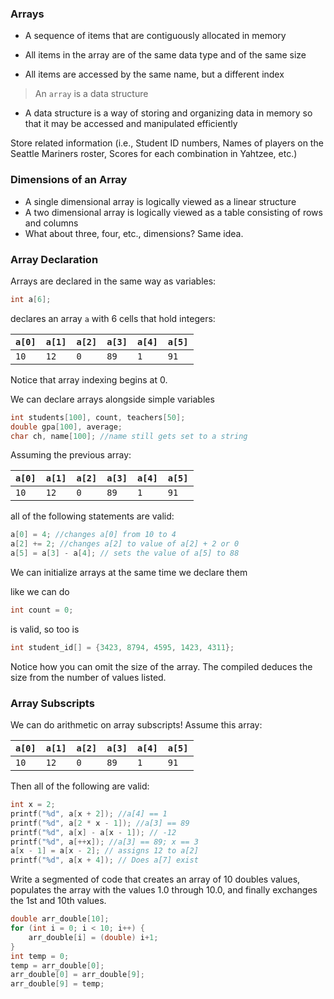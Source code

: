 ### Arrays

- A sequence of items that are contiguously allocated in memory

- All items in the array are of the same data type and of the same size

- All items are accessed by the same name, but a different index

>An `array` is a data structure
- A data structure is a way of storing and organizing data in memory so that it may be accessed and manipulated efficiently

Store related information (i.e., Student ID numbers, Names of players on the Seattle Mariners roster, Scores for each combination in Yahtzee, etc.)

### Dimensions of an Array

- A single dimensional array is logically viewed as a linear structure
- A two dimensional array is logically viewed as a table consisting of rows and columns
- What about three, four, etc., dimensions? Same idea.

### Array Declaration

Arrays are declared in the same way as variables:

```c
int a[6];
```
declares an array `a` with 6 cells that hold integers:

| `a[0]` | `a[1]` | `a[2]` | `a[3]` | `a[4]` | `a[5]` | 
| -------- | -------- | -------- | -------- | -------- | -------- |
| `10` | `12`| `0` | `89` | `1`| `91` |
Notice that array indexing begins at 0.

We can declare arrays alongside simple variables
```c
int students[100], count, teachers[50];
double gpa[100], average;
char ch, name[100]; //name still gets set to a string
```

Assuming the previous array:

| `a[0]` | `a[1]` | `a[2]` | `a[3]` | `a[4]` | `a[5]` | 
| -------- | -------- | -------- | -------- | -------- | -------- |
| `10` | `12`| `0` | `89` | `1`| `91` |

all of the following statements are valid:

```c
a[0] = 4; //changes a[0] from 10 to 4
a[2] += 2; //changes a[2] to value of a[2] + 2 or 0
a[5] = a[3] - a[4]; // sets the value of a[5] to 88
```

We can initialize arrays at the same time we declare them

like we can do 
```c
int count = 0;
```

is valid, so too is

```c
int student_id[] = {3423, 8794, 4595, 1423, 4311};
```

Notice how you can omit the size of the array. The compiled deduces the size from the number of values listed.

### Array Subscripts

We can do arithmetic on array subscripts! Assume this array:

| `a[0]` | `a[1]` | `a[2]` | `a[3]` | `a[4]` | `a[5]` | 
| -------- | -------- | -------- | -------- | -------- | -------- |
| `10` | `12`| `0` | `89` | `1`| `91` |

Then all of the following are valid:

```c
int x = 2;
printf("%d", a[x + 2]); //a[4] == 1
printf("%d", a[2 * x - 1]); //a[3] == 89
printf("%d", a[x] - a[x - 1]); // -12
printf("%d", a[++x]); //a[3] == 89; x == 3
a[x - 1] = a[x - 2]; // assigns 12 to a[2]
printf("%d", a[x + 4]); // Does a[7] exist
```

Write a segmented of code that creates an array of 10 doubles values, populates the array with the values 1.0 through 10.0, and finally exchanges the 1st and 10th values.

```c
double arr_double[10];
for (int i = 0; i < 10; i++) {
	arr_double[i] = (double) i+1;
}
int temp = 0;
temp = arr_double[0];
arr_double[0] = arr_double[9];
arr_double[9] = temp;
```